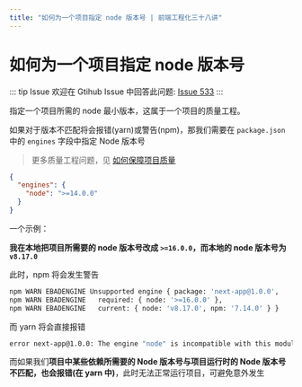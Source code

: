 ```yaml
---
title: "如何为一个项目指定 node 版本号 | 前端工程化三十八讲"
---
```


# 如何为一个项目指定 node 版本号

::: tip Issue
欢迎在 Gtihub Issue 中回答此问题: [Issue 533](https://github.com/shfshanyue/Daily-Question/issues/533)
:::

指定一个项目所需的 node 最小版本，这属于一个项目的质量工程。

如果对于版本不匹配将会报错(yarn)或警告(npm)，那我们需要在 `package.json` 中的 `engines` 字段中指定 Node 版本号

> 更多质量工程问题，见 [如何保障项目质量](https://github.com/shfshanyue/Daily-Question/issues/552)

```json
{
  "engines": {
    "node": ">=14.0.0"
  }
}
```

一个示例：

**我在本地把项目所需要的 node 版本号改成 `>=16.0.0`，而本地的 node 版本号为 `v8.17.0`**

此时，npm 将会发生警告

```bash
npm WARN EBADENGINE Unsupported engine { package: 'next-app@1.0.0',
npm WARN EBADENGINE   required: { node: '>=16.0.0' },
npm WARN EBADENGINE   current: { node: 'v8.17.0', npm: '7.14.0' } }
```

而 yarn 将会直接报错

```bash
error next-app@1.0.0: The engine "node" is incompatible with this module. Expected version ">=16.0.0". Got "8.17.0"
```

而如果我们**项目中某些依赖所需要的 Node 版本号与项目运行时的 Node 版本号不匹配，也会报错(在 yarn 中)**，此时无法正常运行项目，可避免意外发生
